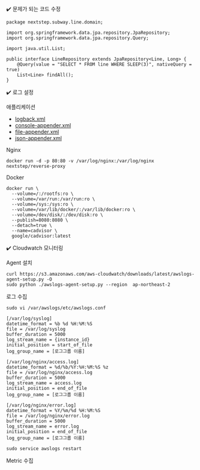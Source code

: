 ✔️ 문제가 되는 코드 수정

```
package nextstep.subway.line.domain;

import org.springframework.data.jpa.repository.JpaRepository;
import org.springframework.data.jpa.repository.Query;

import java.util.List;

public interface LineRepository extends JpaRepository<Line, Long> {
    @Query(value = "SELECT * FROM line WHERE SLEEP(3)", nativeQuery = true)
    List<Line> findAll();
}
```

✔️ 로그 설정

애플리케이션
- [logback.xml](logback.xml)
- [console-appender.xml](console-appender.xml)
- [file-appender.xml](file-appender.xml)
- [json-appender.xml](json-appender.xml)

Nginx
```
docker run -d -p 80:80 -v /var/log/nginx:/var/log/nginx nextstep/reverse-proxy
```

Docker
```
docker run \
  --volume=/:/rootfs:ro \
  --volume=/var/run:/var/run:ro \
  --volume=/sys:/sys:ro \
  --volume=/var/lib/docker/:/var/lib/docker:ro \
  --volume=/dev/disk/:/dev/disk:ro \
  --publish=8080:8080 \
  --detach=true \
  --name=cadvisor \
  google/cadvisor:latest
```

✔️ Cloudwatch 모니터링

Agent 설치
```
curl https://s3.amazonaws.com/aws-cloudwatch/downloads/latest/awslogs-agent-setup.py -O
sudo python ./awslogs-agent-setup.py --region  ap-northeast-2
```

로그 수집
```
sudo vi /var/awslogs/etc/awslogs.conf

[/var/log/syslog]
datetime_format = %b %d %H:%M:%S
file = /var/log/syslog
buffer_duration = 5000
log_stream_name = {instance_id}
initial_position = start_of_file
log_group_name = [로그그룹 이름]

[/var/log/nginx/access.log]
datetime_format = %d/%b/%Y:%H:%M:%S %z
file = /var/log/nginx/access.log
buffer_duration = 5000
log_stream_name = access.log
initial_position = end_of_file
log_group_name = [로그그룹 이름]

[/var/log/nginx/error.log]
datetime_format = %Y/%m/%d %H:%M:%S
file = /var/log/nginx/error.log
buffer_duration = 5000
log_stream_name = error.log
initial_position = end_of_file
log_group_name = [로그그룹 이름]

sudo service awslogs restart
```

Metric 수집